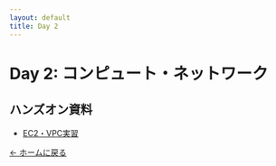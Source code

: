 ```yaml
---
layout: default
title: Day 2
---
```


# Day 2: コンピュート・ネットワーク

## ハンズオン資料

- [EC2・VPC実習](ec2-vpc-lab/)

[← ホームに戻る](../)